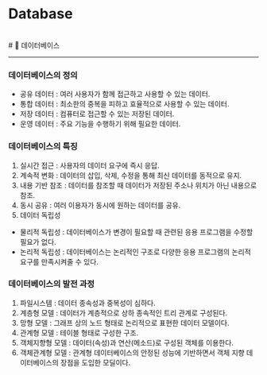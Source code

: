 # Database
</br>
# 🌼 데이터베이스

---

### 데이터베이스의 정의
- 공유 데이터 : 여러 사용자가 함께 접근하고 사용할 수 있는 데이터.</br>
- 통합 데이터 : 최소한의 중복을 피하고 효율적으로 사용할 수 있는 데이터.</br>
- 저장 데이터 : 컴퓨터로 접근할 수 있는 저장된 데이터.</br>
- 운영 데이터 : 주요 기능을 수행하기 위해 필요한 데이터.</br>

### 데이터베이스의 특징
1. 실시간 접근 : 사용자의 데이터 요구에 즉시 응답.</br>
2. 계속적 변화 : 데이터의 삽입, 삭제, 수정을 통해 최신 데이터를 동적으로 유지.</br>
3. 내용 기반 참조 : 데이터를 참조할 때 데이터가 저장된 주소나 위치가 아닌 내용으로 참조.</br>
4. 동시 공유 : 여러 이용자가 동시에 원하는 데이터를 공유.</br>
5. 데이터 독립성</br>
- 물리적 독립성 : 데이터베이스가 변경이 필요할 때 관련된 응용 프로그램을 수정할 필요가 없다.</br>
- 논리적 독립성 : 데이터베이스는 논리적인 구조로 다양한 응용 프로그램의 논리적 요구를 만족시켜줄 수 있다.</br>

### 데이터베이스의 발전 과정
1. 파일시스템 : 데이터 종속성과 중복성이 심하다.</br>
2. 계층형 모델 : 데이터가 계층적으로 상하 종속적인 트리 관계로 구성된다.</br>
3. 망형 모델 : 그래프 상의 노드 형태로 논리적으로 표현한 데이터 모델이다.</br>
4. 관계형 모델 : 테이블 형태로 구성한 구조.</br>
5. 객체지향형 모델 : 데이터(속성)과 연산(메소드)로 구성된 객체를 이용한다.</br>
6. 객체관계형 모델 : 관계형 데이터베이스의 안정된 성능에 기반하면서 객체 지향 데이터베이스의 장점을 도입한 모딜이다.</br>

###
</br>
